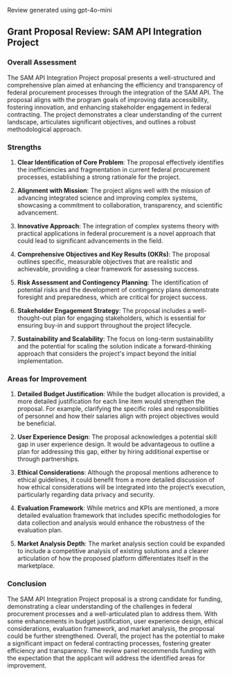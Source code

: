 Review generated using gpt-4o-mini

## Grant Proposal Review: SAM API Integration Project

### Overall Assessment
The SAM API Integration Project proposal presents a well-structured and comprehensive plan aimed at enhancing the efficiency and transparency of federal procurement processes through the integration of the SAM API. The proposal aligns with the program goals of improving data accessibility, fostering innovation, and enhancing stakeholder engagement in federal contracting. The project demonstrates a clear understanding of the current landscape, articulates significant objectives, and outlines a robust methodological approach. 

### Strengths

1. **Clear Identification of Core Problem**: The proposal effectively identifies the inefficiencies and fragmentation in current federal procurement processes, establishing a strong rationale for the project.

2. **Alignment with Mission**: The project aligns well with the mission of advancing integrated science and improving complex systems, showcasing a commitment to collaboration, transparency, and scientific advancement.

3. **Innovative Approach**: The integration of complex systems theory with practical applications in federal procurement is a novel approach that could lead to significant advancements in the field.

4. **Comprehensive Objectives and Key Results (OKRs)**: The proposal outlines specific, measurable objectives that are realistic and achievable, providing a clear framework for assessing success.

5. **Risk Assessment and Contingency Planning**: The identification of potential risks and the development of contingency plans demonstrate foresight and preparedness, which are critical for project success.

6. **Stakeholder Engagement Strategy**: The proposal includes a well-thought-out plan for engaging stakeholders, which is essential for ensuring buy-in and support throughout the project lifecycle.

7. **Sustainability and Scalability**: The focus on long-term sustainability and the potential for scaling the solution indicate a forward-thinking approach that considers the project's impact beyond the initial implementation.

### Areas for Improvement

1. **Detailed Budget Justification**: While the budget allocation is provided, a more detailed justification for each line item would strengthen the proposal. For example, clarifying the specific roles and responsibilities of personnel and how their salaries align with project objectives would be beneficial.

2. **User Experience Design**: The proposal acknowledges a potential skill gap in user experience design. It would be advantageous to outline a plan for addressing this gap, either by hiring additional expertise or through partnerships.

3. **Ethical Considerations**: Although the proposal mentions adherence to ethical guidelines, it could benefit from a more detailed discussion of how ethical considerations will be integrated into the project’s execution, particularly regarding data privacy and security.

4. **Evaluation Framework**: While metrics and KPIs are mentioned, a more detailed evaluation framework that includes specific methodologies for data collection and analysis would enhance the robustness of the evaluation plan.

5. **Market Analysis Depth**: The market analysis section could be expanded to include a competitive analysis of existing solutions and a clearer articulation of how the proposed platform differentiates itself in the marketplace.

### Conclusion
The SAM API Integration Project proposal is a strong candidate for funding, demonstrating a clear understanding of the challenges in federal procurement processes and a well-articulated plan to address them. With some enhancements in budget justification, user experience design, ethical considerations, evaluation framework, and market analysis, the proposal could be further strengthened. Overall, the project has the potential to make a significant impact on federal contracting processes, fostering greater efficiency and transparency. The review panel recommends funding with the expectation that the applicant will address the identified areas for improvement.